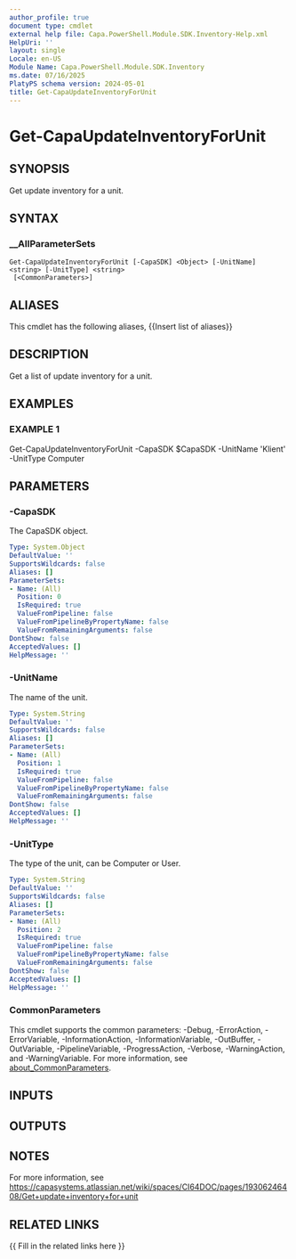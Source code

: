 ```yaml
---
author_profile: true
document type: cmdlet
external help file: Capa.PowerShell.Module.SDK.Inventory-Help.xml
HelpUri: ''
layout: single
Locale: en-US
Module Name: Capa.PowerShell.Module.SDK.Inventory
ms.date: 07/16/2025
PlatyPS schema version: 2024-05-01
title: Get-CapaUpdateInventoryForUnit
---
```


# Get-CapaUpdateInventoryForUnit

## SYNOPSIS

Get update inventory for a unit.

## SYNTAX

### __AllParameterSets

```
Get-CapaUpdateInventoryForUnit [-CapaSDK] <Object> [-UnitName] <string> [-UnitType] <string>
 [<CommonParameters>]
```

## ALIASES

This cmdlet has the following aliases,
  {{Insert list of aliases}}

## DESCRIPTION

Get a list of update inventory for a unit.

## EXAMPLES

### EXAMPLE 1

Get-CapaUpdateInventoryForUnit -CapaSDK $CapaSDK -UnitName 'Klient' -UnitType Computer

## PARAMETERS

### -CapaSDK

The CapaSDK object.

```yaml
Type: System.Object
DefaultValue: ''
SupportsWildcards: false
Aliases: []
ParameterSets:
- Name: (All)
  Position: 0
  IsRequired: true
  ValueFromPipeline: false
  ValueFromPipelineByPropertyName: false
  ValueFromRemainingArguments: false
DontShow: false
AcceptedValues: []
HelpMessage: ''
```

### -UnitName

The name of the unit.

```yaml
Type: System.String
DefaultValue: ''
SupportsWildcards: false
Aliases: []
ParameterSets:
- Name: (All)
  Position: 1
  IsRequired: true
  ValueFromPipeline: false
  ValueFromPipelineByPropertyName: false
  ValueFromRemainingArguments: false
DontShow: false
AcceptedValues: []
HelpMessage: ''
```

### -UnitType

The type of the unit, can be Computer or User.

```yaml
Type: System.String
DefaultValue: ''
SupportsWildcards: false
Aliases: []
ParameterSets:
- Name: (All)
  Position: 2
  IsRequired: true
  ValueFromPipeline: false
  ValueFromPipelineByPropertyName: false
  ValueFromRemainingArguments: false
DontShow: false
AcceptedValues: []
HelpMessage: ''
```

### CommonParameters

This cmdlet supports the common parameters: -Debug, -ErrorAction, -ErrorVariable,
-InformationAction, -InformationVariable, -OutBuffer, -OutVariable, -PipelineVariable,
-ProgressAction, -Verbose, -WarningAction, and -WarningVariable. For more information, see
[about_CommonParameters](https://go.microsoft.com/fwlink/?LinkID=113216).

## INPUTS

## OUTPUTS

## NOTES

For more information, see https://capasystems.atlassian.net/wiki/spaces/CI64DOC/pages/19306246408/Get+update+inventory+for+unit


## RELATED LINKS

{{ Fill in the related links here }}

